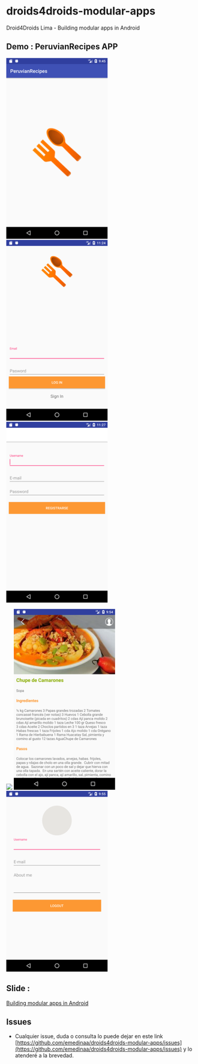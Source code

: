 # droids4droids-modular-apps
Droid4Droids Lima - Building modular apps in Android 

## Demo : PeruvianRecipes APP

<img src="./images/splash.png" height="480"> <img src="./images/home.png" height="480">  <img src="./images/sign_in1.png" height="480">

<img src="./images/recipes.png" height="480"> <img src="./images/recipe_details.png" height="480"> <img src="./images/profile.png" height="480">

## Slide :

  [Building modular apps in Android](https://docs.google.com/presentation/d/1ZblfvJUdUSpgtPq88yC_gmZw2XMuU2WIZtdbOvWyZ6g/edit?usp=sharing)

## Issues

- Cualquier issue, duda o consulta lo puede dejar en este link [https://github.com/emedinaa/droids4droids-modular-apps/issues](https://github.com/emedinaa/droids4droids-modular-apps/issues) y lo atenderé a la brevedad.
